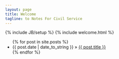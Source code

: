 ```yaml
---
layout: page
title: Welcome 
tagline: to Notes For Civil Service
---
```

{% include JB/setup %}
{% include welcome.html %}

<ul class="posts">
  {% for post in site.posts %}
    <li><span>{{ post.date | date_to_string }}</span> &raquo; <a href="{{ BASE_PATH }}{{ post.url }}">{{ post.title }}</a></li>
  {% endfor %}
</ul>




